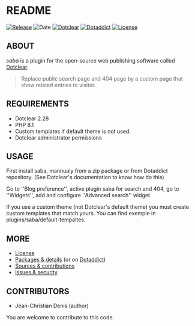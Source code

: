 # README

[![Release](https://img.shields.io/badge/release-2023.11.04-a2cbe9.svg)](https://github.com/JcDenis/saba/releases)
![Date](https://img.shields.io/badge/date-2023.11.04-c44d58.svg)
[![Dotclear](https://img.shields.io/badge/dotclear-v2.28-137bbb.svg)](https://fr.dotclear.org/download)
[![Dotaddict](https://img.shields.io/badge/dotaddict-official-9ac123.svg)](https://plugins.dotaddict.org/dc2/details/saba)
[![License](https://img.shields.io/badge/license-GPL--2.0-ececec.svg)](https://github.com/JcDenis/saba/src/branch/master/LICENSE)

## ABOUT

_saba_ is a plugin for the open-source web publishing software called [Dotclear](https://www.dotclear.org).

> Replace public search page and 404 page by a custom page that show related entries to visitor.

## REQUIREMENTS

* Dotclear 2.28
* PHP 8.1
* Custom templates if default theme is not used.
* Dotclear administrator permissions

## USAGE

First install saba, mannualy from a zip package or from 
Dotaddict repository. (See Dotclear's documentation to know how do this)

Go to ''Blog preference'', active plugin saba for search and 404,
go to ''Widgets'', add and configure ''Advanced search'' widget.

If you use a custom theme (not Dotclear's default theme) 
you must create custom templates that match yours. 
You can find exemple in plugins/saba/default-tempaltes.

## MORE

* [License](https://github.com/JcDenis/saba/src/branch/master/LICENSE)
* [Packages & details](https://github.com/JcDenis/saba/releases) (or on [Dotaddict](https://plugins.dotaddict.org/dc2/details/saba))
* [Sources & contributions](https://github.com/JcDenis/saba)
* [Issues & security](https://github.com/JcDenis/saba/issues)

## CONTRIBUTORS

* Jean-Christian Denis (author)

You are welcome to contribute to this code.
